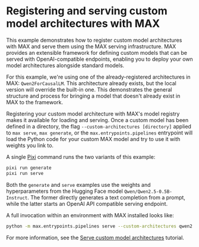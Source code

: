 # Registering and serving custom model architectures with MAX

This example demonstrates how to register custom model architectures with MAX
and serve them using the MAX serving infrastructure. MAX provides an extensible
framework for defining custom models that can be served with OpenAI-compatible
endpoints, enabling you to deploy your own model architectures alongside
standard models.

For this example, we're using one of the already-registered architectures in
MAX: `Qwen2ForCausalLM`. This architecture already exists, but the local
version will override the built-in one. This demonstrates the general
structure and process for bringing a model that doesn't already exist in MAX to
the framework.

Registering your custom model architecture with MAX's model registry makes it
available for loading and serving. Once a custom model has been defined in a
directory, the flag `--custom-architectures [directory]` applied to
`max serve`, `max generate`, or the `max.entrypoints.pipelines` entrypoint will
load the Python code for your custom MAX model and try to use it with weights
you link to.

A single [Pixi](https://pixi.sh/latest/) command runs the two variants of this
example:

```sh
pixi run generate
pixi run serve
```

Both the `generate` and `serve` examples use the weights and hyperparameters
from the Hugging Face model `Qwen/Qwen2.5-0.5B-Instruct`. The former directly
generates a text completion from a prompt, while the latter starts an OpenAI
API compatible serving endpoint.

A full invocation within an environment with MAX installed looks like:

```sh
python -m max.entrypoints.pipelines serve --custom-architectures qwen2 --model Qwen/Qwen2.5-0.5B-Instruct
```

For more information, see the [Serve custom model
architectures](https://docs.modular.com/max/tutorials/serve-custom-model-architectures/)
tutorial.
